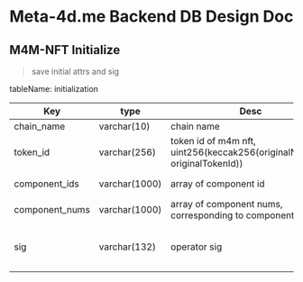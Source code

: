 # Meta-4d.me Backend DB Design Doc

## M4M-NFT Initialize

> save initial attrs and sig

tableName: initialization

| Key            | type          | Desc                                                                      | Note                     |
|----------------|---------------|---------------------------------------------------------------------------|--------------------------|
| chain_name     | varchar(10)   | chain name                                                                | PK                       |
| token_id       | varchar(256)  | token id of m4m nft, uint256(keccak256(originalNFTAddr, originalTokenId)) | PK                       |
| component_ids  | varchar(1000) | array of component id                                                     | such as '1,2,3,4,5,6'    |
| component_nums | varchar(1000) | array of component nums, corresponding to component id                    | such as '1,2,3,4,5,6'    |
| sig            | varchar(132)  | operator sig                                                              | hex-encoded ethereum sig |

